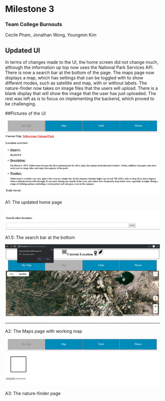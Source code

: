 # Milestone 3

### Team College Burnouts

Cecile Pham, Jonathan Wong, Youngmin Kim



## Updated UI

In terms of changes made to the UI, the home screen did not change much, although the information up top now uses the National Park Services API. There is now a search bar at the bottom of the page. The maps page now displays a map, which has settings that can be toggled with to show different modes, such as satellite and map, with or without labels. The nature-finder now takes on image files that the users will upload. There is a blank display that will show the image that the user has just uploaded. The rest was left as is to focus on implementing the backend, which proved to be challenging.

##Pictures of the UI

![a1](https://github.com/cecile8720/cogs121/blob/master/Milestone%203%20Photos/a1.JPG)

A1: The updated home page

![a1.5](https://github.com/cecile8720/cogs121/blob/master/Milestone%203%20Photos/a1.5.JPG)

A1.5: The search bar at the bottom

![a2](https://github.com/cecile8720/cogs121/blob/master/Milestone%203%20Photos/a2.JPG)

A2: The Maps page with working map

![a3](https://github.com/cecile8720/cogs121/blob/master/Milestone%203%20Photos/a3.JPG)

A3: The nature-finder page
